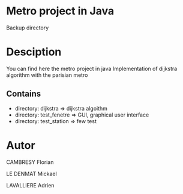 # Metro project in Java
Backup directory

# Desciption
You can find here the metro project in java
Implementation of dijkstra algorithm with the parisian metro

## Contains
- directory: dijkstra => dijkstra algoithm
- directory: test_fenetre => GUI, graphical user interface
- directory: test_station => few test

# Autor
CAMBRESY Florian

LE DENMAT Mickael

LAVALLIERE Adrien
